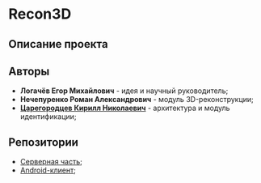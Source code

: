 # Recon3D

## Описание проекта

## Авторы
- **Логачёв Егор Михайлович** - идея и научный руководитель;
- **Нечепуренко Роман Александрович** - модуль 3D-реконструкции;
- **[Царегородцев Кирилл Николаевич](https://github.com/skrine525)** - архитектура и модуль идентификации;

## Репозитории

- [Серверная часть](https://github.com/skrine525/recon3d-server);
- [Android-клиент](https://github.com/skrine525/recon3d-andoird);
